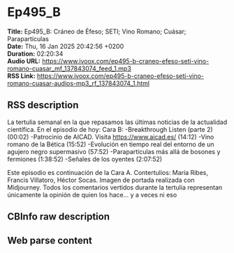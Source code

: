# Ep495_B  
**Title:** Ep495_B: Cráneo de Éfeso; SETI; Vino Romano; Cuásar; Parapartículas  
**Date:** Thu, 16 Jan 2025 20:42:56 +0200  
**Duration:** 02:20:34  
**Audio URL:** https://www.ivoox.com/ep495-b-craneo-efeso-seti-vino-romano-cuasar_mf_137843074_feed_1.mp3  
**RSS Link:** https://www.ivoox.com/ep495-b-craneo-efeso-seti-vino-romano-cuasar-audios-mp3_rf_137843074_1.html  

## RSS description
La tertulia semanal en la que repasamos las últimas noticias de la actualidad científica. En el episodio de hoy:
Cara B:
-Breakthrough Listen (parte 2) (00:02)
-Patrocinio de AICAD. Visita https://www.aicad.es/ (14:12)
-Vino romano de la Bética (15:52)
-Evolución en tiempo real del entorno de un agujero negro supermasivo (57:52)
-Parapartículas más allá de bosones y fermiones (1:38:52)
-Señales de los oyentes (2:07:52)

Este episodio es continuación de la Cara A.
Contertulios: María Ribes, Francis Villatoro, Héctor Socas. Imagen de portada realizada con Midjourney. Todos los comentarios vertidos durante la tertulia representan únicamente la opinión de quien los hace... y a veces ni eso

## CBInfo raw description


## Web parse content

